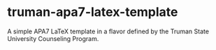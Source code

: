 # truman-apa7-latex-template
A simple APA7 LaTeX template in a flavor defined by the Truman State University Counseling Program.

